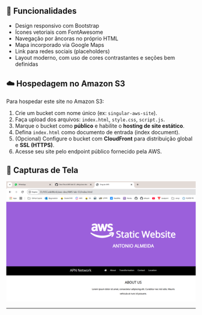 
## 🧩 Funcionalidades

- Design responsivo com Bootstrap
- Ícones vetoriais com FontAwesome
- Navegação por âncoras no próprio HTML
- Mapa incorporado via Google Maps
- Link para redes sociais (placeholders)
- Layout moderno, com uso de cores contrastantes e seções bem definidas

## ☁️ Hospedagem no Amazon S3

Para hospedar este site no Amazon S3:

1. Crie um bucket com nome único (ex: `singular-aws-site`).
2. Faça upload dos arquivos: `index.html`, `style.css`, `script.js`.
3. Marque o bucket como **público** e habilite o **hosting de site estático**.
4. Defina `index.html` como documento de entrada (index document).
5. (Opcional) Configure o bucket com **CloudFront** para distribuição global e **SSL (HTTPS)**.
6. Acesse seu site pelo endpoint público fornecido pela AWS.

## 📸 Capturas de Tela

![Tela](./aws-static-site.png)

---
